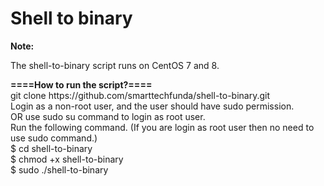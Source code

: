 # Shell to binary
<b> 
  Note:
  </b>

<p>
The shell-to-binary script runs on CentOS 7 and 8.
<p/>
<b> ====How to run the script?==== </b> <br />
git clone https://github.com/smarttechfunda/shell-to-binary.git <br />
Login as a non-root user, and the user should have sudo permission.<br />
OR use sudo su command to login as root user. <br />
Run the following command. (If you are login as root user then no need to use sudo command.)<br />
$ cd shell-to-binary <br />
$ chmod +x shell-to-binary <br />  
$ sudo ./shell-to-binary  <br />
</p>

